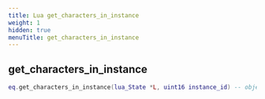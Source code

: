 ```yaml
---
title: Lua get_characters_in_instance
weight: 1
hidden: true
menuTitle: get_characters_in_instance
---
```

## get_characters_in_instance
```lua
eq.get_characters_in_instance(lua_State *L, uint16 instance_id) -- object
```
